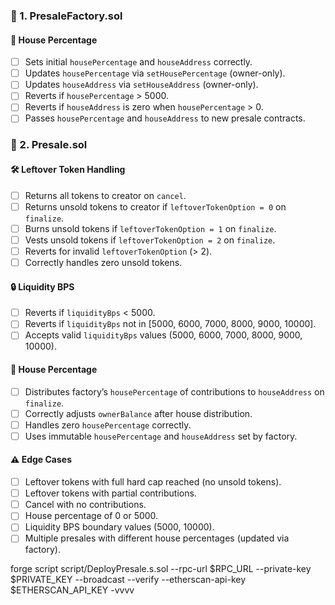 ### 🔹 1. PresaleFactory.sol

#### 💸 House Percentage

- [ ] Sets initial `housePercentage` and `houseAddress` correctly.
- [ ] Updates `housePercentage` via `setHousePercentage` (owner-only).
- [ ] Updates `houseAddress` via `setHouseAddress` (owner-only).
- [ ] Reverts if `housePercentage` > 5000.
- [ ] Reverts if `houseAddress` is zero when `housePercentage` > 0.
- [ ] Passes `housePercentage` and `houseAddress` to new presale contracts.

### 🔹 2. Presale.sol

#### 🛠 Leftover Token Handling

- [ ] Returns all tokens to creator on `cancel`.
- [ ] Returns unsold tokens to creator if `leftoverTokenOption = 0` on `finalize`.
- [ ] Burns unsold tokens if `leftoverTokenOption = 1` on `finalize`.
- [ ] Vests unsold tokens if `leftoverTokenOption = 2` on `finalize`.
- [ ] Reverts for invalid `leftoverTokenOption` (> 2).
- [ ] Correctly handles zero unsold tokens.

#### 🔒 Liquidity BPS

- [ ] Reverts if `liquidityBps` < 5000.
- [ ] Reverts if `liquidityBps` not in [5000, 6000, 7000, 8000, 9000, 10000].
- [ ] Accepts valid `liquidityBps` values (5000, 6000, 7000, 8000, 9000, 10000).

#### 💸 House Percentage

- [ ] Distributes factory’s `housePercentage` of contributions to `houseAddress` on `finalize`.
- [ ] Correctly adjusts `ownerBalance` after house distribution.
- [ ] Handles zero `housePercentage` correctly.
- [ ] Uses immutable `housePercentage` and `houseAddress` set by factory.

#### ⚠️ Edge Cases

- [ ] Leftover tokens with full hard cap reached (no unsold tokens).
- [ ] Leftover tokens with partial contributions.
- [ ] Cancel with no contributions.
- [ ] House percentage of 0 or 5000.
- [ ] Liquidity BPS boundary values (5000, 10000).
- [ ] Multiple presales with different house percentages (updated via factory).

forge script script/DeployPresale.s.sol --rpc-url $RPC_URL --private-key $PRIVATE_KEY --broadcast --verify --etherscan-api-key $ETHERSCAN_API_KEY -vvvv
